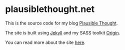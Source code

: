 plausiblethought.net
================

This is the source code for my blog [Plausible Thought](http://plausiblethought.net).

The site is built using [Jekyll](http://jekyllrb.com/) and my SASS toolkit [Origin](https://github.com/marcjenkins/Origin-Static).

You can read more about the site [here](http://plausiblethought.net/about/).
